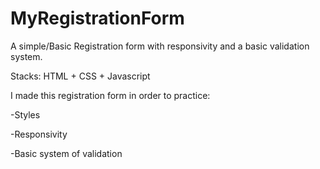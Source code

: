 # MyRegistrationForm
A simple/Basic Registration form with responsivity and a basic validation system.

Stacks: HTML + CSS + Javascript

I made this registration form in order to practice:

-Styles

-Responsivity

-Basic system of validation

